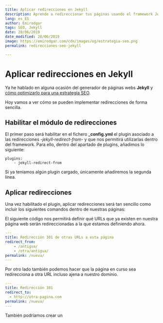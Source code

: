 ```yaml
---
title: Aplicar redirecciones en Jekyll
description: Aprende a redireccionar tus páginas usando el framework Jekyll
lang: es_ES
author: Emirodgar
tags: SEO, Jekyll
date: 28/06/2019
date_modified: 28/06/2019
image: https://emirodgar.com/cdn/images/og/estrategia-seo.png
permalink: redirecciones-seo-jekyll

---
```


# Aplicar redirecciones en Jekyll

Ya he hablado en alguna ocasión del generador de páginas webs **Jekyll** y [cómo optimizarlo para una estrategia SEO](optimizacion-seo-jekyll).

Hoy vamos a ver cómo se pueden implementar redirecciones de forma sencilla.

## Habilitar el módulo de redirecciones

El primer paso será habilitar en el fichero **_config.yml** el plugin asociado a las redirecciones -*jekyll-redirect-from*- y que nos permitirá utilizarlas dentro del framework. Para ello, dentro del apartado de plugins, añadimos lo siguiente:

```
plugins:  
    - jekyll-redirect-from
```

Si ya teníamos algún plugin cargado, únicamente añadiremos la segunda línea.

## Aplicar redirecciones

Una vez habilitado el plugin, aplicar redirecciones será tan sencillo como incluir los siguientes comandos dentro de nuestras páginas:

El siguiente código nos permitirá definir qué URLs que ya existen en nuestra página web serán redireccionadas a la que estamos definiendo ahora.

```yml
---
title: Redirección 301 de otras URLs a esta página 
redirect_from:
    - /antigua/
    - /otra/antigua/
permalink: /nueva/
---
``` 

Por otro lado también podemos hacer que la página en curso sea redirecciona a otra URL incluso ajena a nuestro dominio.

```yml
---
title: Redirección 301
redirect_to:
  - http://otra-pagina.com
permalink: /nueva/
---
```

También podríamos crear un
<!--stackedit_data:
eyJoaXN0b3J5IjpbLTkyNDA2MDM3NywtMjU0NDUzODU2LC0yMT
IyNjQxMzY0XX0=
-->